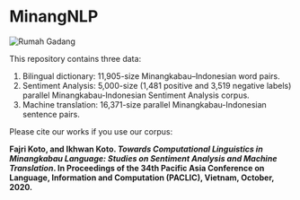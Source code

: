 # MinangNLP

![Rumah Gadang](https://ecs7.tokopedia.net/img/cache/700/product-1/2020/3/12/96993868/96993868_62c40596-c957-43d2-9ee9-186d4adb3621_740_314.jpg)

This repository contains three data:
1. Bilingual dictionary: 11,905-size Minangkabau–Indonesian word pairs.
2. Sentiment Analysis: 5,000-size (1,481 positive and 3,519 negative labels) parallel Minangkabau-Indonesian Sentiment Analysis corpus.
3. Machine translation: 16,371-size parallel Minangkabau-Indonesian sentence pairs.

Please cite our works if you use our corpus:

 **Fajri Koto, and Ikhwan Koto. _Towards Computational Linguistics in Minangkabau Language: Studies on Sentiment Analysis and Machine Translation_.  In Proceedings of the 34th Pacific Asia Conference on Language, Information and Computation (PACLIC), Vietnam, October, 2020.**
